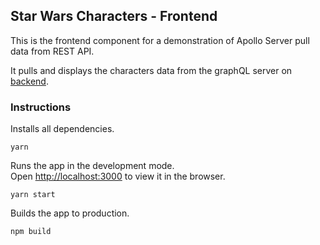 ## Star Wars Characters - Frontend

This is the frontend component for a demonstration of Apollo Server pull data from REST API.

It pulls and displays the characters data from the graphQL server on [backend](https://github.com/andersonmiranda-com/starwars-chars-backend).

### Instructions

Installs all dependencies.

`yarn`

Runs the app in the development mode.<br>
Open [http://localhost:3000](http://localhost:3000) to view it in the browser.

`yarn start`

Builds the app to production.

`npm build`
